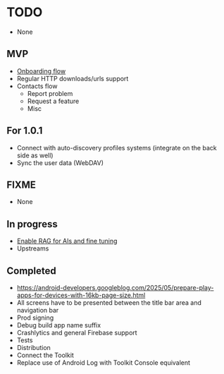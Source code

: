 # TODO

- None

## MVP

- [Onboarding flow](./Tasks/002%20Onboarding/TASK.md)
- Regular HTTP downloads/urls support
- Contacts flow
  - Report problem
  - Request a feature
  - Misc

## For 1.0.1

- Connect with auto-discovery profiles systems (integrate on the back side as well)
- Sync the user data (WebDAV)

## FIXME

- None

## In progress

- [Enable RAG for AIs and fine tuning](./Tasks/002%20Onboarding/TASK.md)
- Upstreams

## Completed

- https://android-developers.googleblog.com/2025/05/prepare-play-apps-for-devices-with-16kb-page-size.html
- All screens have to be presented between the title bar area and navigation bar
- Prod signing
- Debug build app name suffix
- Crashlytics and general Firebase support
- Tests
- Distribution
- Connect the Toolkit
- Replace use of Android Log with Toolkit Console equivalent
